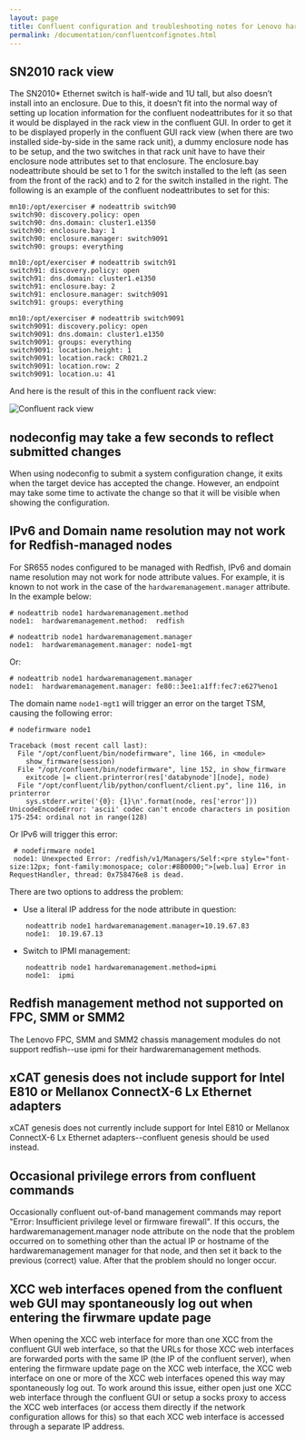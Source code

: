 ```yaml
---
layout: page
title: Confluent configuration and troubleshooting notes for Lenovo hardware
permalink: /documentation/confluentconfignotes.html
---
```


## SN2010 rack view

The SN2010* Ethernet switch is half-wide and 1U tall, but also doesn’t install into an enclosure.  Due to this, it doesn’t fit into the normal way of setting up location information for the confluent nodeattributes for it so that it would be displayed in the rack view in the confluent GUI.  In order to get it to be displayed properly in the confluent GUI rack view (when there are two installed side-by-side in the same rack unit), a dummy enclosure node has to be setup, and the two switches in that rack unit have to have their enclosure node attributes set to that enclosure.  The enclosure.bay nodeattribute should be set to 1 for the switch installed to the left (as seen from the front of the rack) and to 2 for the switch installed in the right.  The following is an example of the confluent nodeattributes to set for this:

    mn10:/opt/exerciser # nodeattrib switch90
    switch90: discovery.policy: open
    switch90: dns.domain: cluster1.e1350
    switch90: enclosure.bay: 1
    switch90: enclosure.manager: switch9091
    switch90: groups: everything

    mn10:/opt/exerciser # nodeattrib switch91
    switch91: discovery.policy: open
    switch91: dns.domain: cluster1.e1350
    switch91: enclosure.bay: 2
    switch91: enclosure.manager: switch9091
    switch91: groups: everything

    mn10:/opt/exerciser # nodeattrib switch9091
    switch9091: discovery.policy: open
    switch9091: dns.domain: cluster1.e1350
    switch9091: groups: everything
    switch9091: location.height: 1
    switch9091: location.rack: CR021.2
    switch9091: location.row: 2
    switch9091: location.u: 41

And here is the result of this in the confluent rack view:

![Confluent rack view]({{site.baseurl}}/assets/confluent_rack_view.png)


## nodeconfig may take a few seconds to reflect submitted changes

When using nodeconfig to submit a system configuration change, it exits when
the target device has accepted the change. However, an endpoint may take some time
to activate the change so that it will be visible when showing the configuration.

## IPv6 and Domain name resolution may not work for Redfish-managed nodes

For SR655 nodes configured to be managed with Redfish, IPv6 and domain name resolution may not work for node attribute values. For example, it is known to not work in the case of the `hardwaremanagement.manager` attribute. In the example below:

    # nodeattrib node1 hardwaremanagement.method
    node1:  hardwaremanagement.method:  redfish

    # nodeattrib node1 hardwaremanagement.manager
    node1:  hardwaremanagement.manager: node1-mgt

Or:
    
    # nodeattrib node1 hardwaremanagement.manager
    node1:  hardwaremanagement.manager: fe80::3ee1:a1ff:fec7:e627%eno1

The domain name `node1-mgt1` will trigger an error on the target TSM, causing the following error:

    # nodefirmware node1
    
    Traceback (most recent call last):
      File "/opt/confluent/bin/nodefirmware", line 166, in <module>
        show_firmware(session)
      File "/opt/confluent/bin/nodefirmware", line 152, in show_firmware
        exitcode |= client.printerror(res['databynode'][node], node)
      File "/opt/confluent/lib/python/confluent/client.py", line 116, in printerror
        sys.stderr.write('{0}: {1}\n'.format(node, res['error']))
    UnicodeEncodeError: 'ascii' codec can't encode characters in position 175-254: ordinal not in range(128)

Or IPv6 will trigger this error:

     # nodefirmware node1
     node1: Unexpected Error: /redfish/v1/Managers/Self:<pre style="font-size:12px; font-family:monospace; color:#8B0000;">[web.lua] Error in RequestHandler, thread: 0x758476e8 is dead.

There are two options to address the problem:


* Use a literal IP address for the node attribute in question:

```
    nodeattrib node1 hardwaremanagement.manager=10.19.67.83
    node1:  10.19.67.13
```

* Switch to IPMI management:

```
    nodeattrib node1 hardwaremanagement.method=ipmi
    node1:  ipmi
```

## Redfish management method not supported on FPC, SMM or SMM2

The Lenovo FPC, SMM and SMM2 chassis management modules do not support redfish--use ipmi for their hardwaremanagement methods.

## xCAT genesis does not include support for Intel E810 or Mellanox ConnectX-6 Lx Ethernet adapters

xCAT genesis does not currently include support for Intel E810 or Mellanox ConnectX-6 Lx Ethernet adapters--confluent genesis should be used instead.

## Occasional privilege errors from confluent commands

Occasionally confluent out-of-band management commands may report "Error: Insufficient privilege level or firmware firewall".  If this occurs, the hardwaremanagement.manager node attribute on the node that the problem occurred on to something other than the actual IP or hostname of the hardwaremanagement manager for that node, and then set it back to the previous (correct) value.  After that the problem should no longer occur.

## XCC web interfaces opened from the confluent web GUI may spontaneously log out when entering the firwmare update page

When opening the XCC web interface for more than one XCC from the confluent GUI web interface, so that the URLs for those XCC web interfaces are forwarded ports with the same IP (the IP of the confluent server), when entering the firmware update page on the XCC web interface, the XCC web interface on one or more of the XCC web interfaces opened this way may spontaneously log out.  To work around this issue, either open just one XCC web interface through the confluent GUI or setup a socks proxy to access the XCC web interfaces (or access them directly if the network configuration allows for this) so that each XCC web interface is accessed through a separate IP address.
